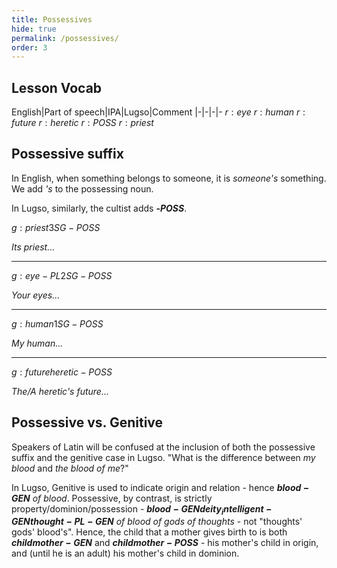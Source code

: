 ```yaml
---
title: Possessives
hide: true
permalink: /possessives/
order: 3
---
```


## Lesson Vocab

English|Part of speech|IPA|Lugso|Comment
|-|-|-|-
${r: eye}$
${r: human}$
${r: future}$
${r: heretic}$
${r: POSS}$
${r: priest}$

## Possessive suffix

In English, when something belongs to someone, it is _someone's_ something. We add _'s_ to the possessing noun.

In Lugso, similarly, the cultist adds **-${POSS}$**.

${g: priest 3SG-POSS}$

_Its priest..._

---

${g: eye-PL 2SG-POSS}$

_Your eyes..._

---

${g: human 1SG-POSS}$

_My human..._

---

${g: future heretic-POSS}$

_The/A heretic's future..._

## Possessive vs. Genitive

Speakers of Latin will be confused at the inclusion of both the possessive suffix and the genitive case in Lugso. "What is the difference between _my blood_ and _the blood of me_?"

In Lugso, Genitive is used to indicate origin and relation - hence **${blood-GEN}$** _of blood_. Possessive, by contrast, is strictly property/dominion/possession - **${blood-GEN deity_intelligent-GEN thought-PL-GEN}$** _of blood of gods of thoughts_ - not "thoughts' gods' blood's". Hence, the child that a mother gives birth to is both **${child mother-GEN}$** and **${child mother-POSS}$** - his mother's child in origin, and (until he is an adult) his mother's child in dominion. 